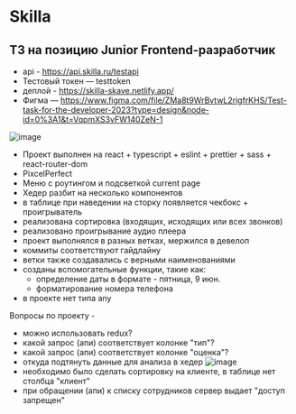 # Skilla

## ТЗ на позицию Junior Frontend-разработчик

 - api -  https://api.skilla.ru/testapi
 - Тестовый токен — testtoken
 - деплой - https://skilla-skave.netlify.app/
 - Фигма — https://www.figma.com/file/ZMa8t9WrBvtwL2rigfrKHS/Test-task-for-the-developer-2023?type=design&node-id=0%3A1&t=VqpmXS3vFW140ZeN-1

![image](https://github.com/Skave-a/Skilla/assets/101521194/d7588ac3-2933-4e79-9ca8-87b07633d028)

 - Проект выполнен на react + typescript + eslint + prettier + sass + react-router-dom
 - PixcelPerfect
 - Меню с роутингом и подсветкой current page
 - Хедер разбит на несколько компонентов
 - в таблице при наведении на сторку появляется чекбокс + проигрыватель
 - реализована сортировка (входящих, исходящих или всех звонков)
 - реализовано проигрывание аудио плеера
 - проект выполнялся в разных ветках, мержился в девелоп
 - коммиты соответствуют гайдлайну
 - ветки также создавались с верными наименованиями
 - созданы вспомогательные функции, такие как: 
   - определение даты в формате  - пятница, 9 июн.
   - форматирование номера телефона
 - в проекте нет типа any

Вопросы по проекту -  
 - можно использовать redux?
 - какой запрос (апи) соответствует колонке "тип"? 
 - какой запрос (апи) соответствует колонке "оценка"? 
 - откуда подтянуть данные для анализа в хедер 
![image](https://github.com/Skave-a/Skilla/assets/101521194/9dd49b2b-1e9b-45ea-b97c-4b6a2ea3c33a)
- необходимо было сделать сортировку на клиенте, в таблице нет столбца "клиент"
- при обращении (апи) к списку сотрудников сервер выдает "доступ запрещен"
